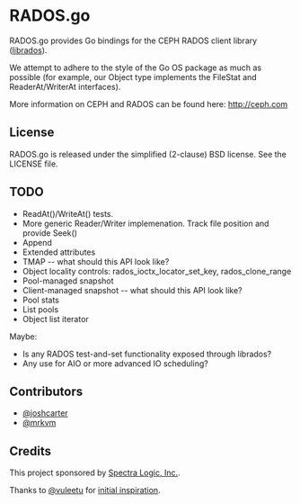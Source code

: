 # RADOS.go

RADOS.go provides Go bindings for the CEPH RADOS client library
([librados](http://ceph.com/docs/next/rados/api/librados/)).

We attempt to adhere to the style of the Go OS package as much as possible
(for example, our Object type implements the FileStat and ReaderAt/WriterAt
interfaces).

More information on CEPH and RADOS can be found here: http://ceph.com

## License

RADOS.go is released under the simplified (2-clause) BSD license. See the
LICENSE file.

## TODO

- ReadAt()/WriteAt() tests.
- More generic Reader/Writer implemenation. Track file position and provide Seek()
- Append
- Extended attributes
- TMAP -- what should this API look like?
- Object locality controls: rados_ioctx_locator_set_key, rados_clone_range
- Pool-managed snapshot
- Client-managed snapshot -- what should this API look like?
- Pool stats
- List pools
- Object list iterator

Maybe:

- Is any RADOS test-and-set functionality exposed through librados?
- Any use for AIO or more advanced IO scheduling?

## Contributors

- [@joshcarter](https://github.com/joshcarter)
- [@mrkvm](https://github.com/mrkvm)

## Credits

This project sponsored by [Spectra Logic, Inc.](http://spectralogic.com).

Thanks to [@vuleetu](https://github.com/vuleetu)
for [initial inspiration](https://github.com/vuleetu/gorados).
